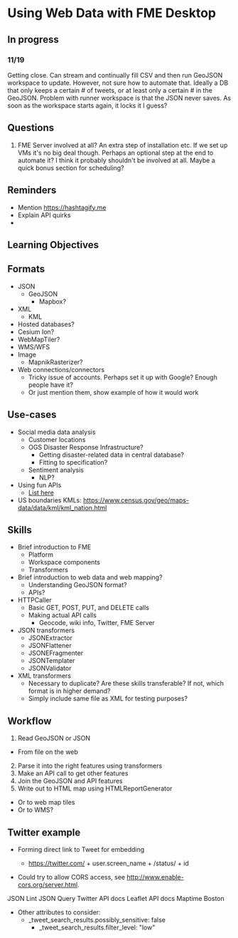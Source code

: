 # Using Web Data with FME Desktop

## In progress

### 11/19

Getting close. Can stream and continually fill CSV and then run GeoJSON workspace to update. However, not sure how to automate that. Ideally a DB that only keeps a certain # of tweets, or at least only a certain # in the GeoJSON. Problem with runner workspace is that the JSON never saves. As soon as the workspace starts again, it locks it I guess?

## Questions

1. FME Server involved at all? An extra step of installation etc. If we set up VMs it's no big deal though. Perhaps an optional step at the end to automate it? I think it probably shouldn't be involved at all. Maybe a quick bonus section for scheduling?

## Reminders

- Mention https://hashtagify.me
- Explain API quirks
-

## Learning Objectives

## Formats

- JSON
  - GeoJSON
    - Mapbox?
- XML
  - KML
- Hosted databases?
- Cesium Ion?
- WebMapTiler?
- WMS/WFS
- Image
  - MapnikRasterizer?
- Web connections/connectors
  - Tricky issue of accounts. Perhaps set it up with Google? Enough people have it?
  - Or just mention them, show example of how it would work

## Use-cases

- Social media data analysis
  - Customer locations
  - OGS Disaster Response Infrastructure?
    - Getting disaster-related data in central database?
    - Fitting to specification?
  - Sentiment analysis
    - NLP?
- Using fun APIs
  - [List here](https://docs.google.com/document/d/10tgBpnyGGBJ7qJfGKp3t11PszMrQnPG1O2db6XW3DZ4/edit#)
- US boundaries KMLs: https://www.census.gov/geo/maps-data/data/kml/kml_nation.html

## Skills

- Brief introduction to FME
  - Platform
  - Workspace components
  - Transformers
- Brief introduction to web data and web mapping?
  - Understanding GeoJSON format?
  - APIs?
- HTTPCaller
  - Basic GET, POST, PUT, and DELETE calls
  - Making actual API calls
    - Geocode, wiki info, Twitter, FME Server
- JSON transformers
  - JSONExtractor
  - JSONFlattener
  - JSONEFragmenter
  - JSONTemplater
  - JSONValidator
- XML transformers
  - Necessary to duplicate? Are these skills transferable? If not, which format is in higher demand?
  - Simply include same file as XML for testing purposes?

## Workflow

1. Read GeoJSON or JSON
  - From file on the web
2. Parse it into the right features using transformers
3. Make an API call to get other features
4. Join the GeoJSON and API features
5. Write out to HTML map using HTMLReportGenerator
  - Or to web map tiles
  - Or to WMS?

## Twitter example

- Forming direct link to Tweet for embedding
    - https://twitter.com/ + user.screen_name + /status/ + id

- Could try to allow CORS access, see http://www.enable-cors.org/server.html.

JSON Lint
JSON Query
Twitter API docs
Leaflet API docs
Maptime Boston

- Other attributes to consider:
  - _tweet_search_results.possibly_sensitive: false
	- _tweet_search_results.filter_level: "low"
